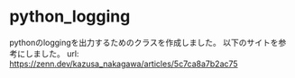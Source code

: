 # python_logging
pythonのloggingを出力するためのクラスを作成しました。
以下のサイトを参考にしました。
url: https://zenn.dev/kazusa_nakagawa/articles/5c7ca8a7b2ac75
